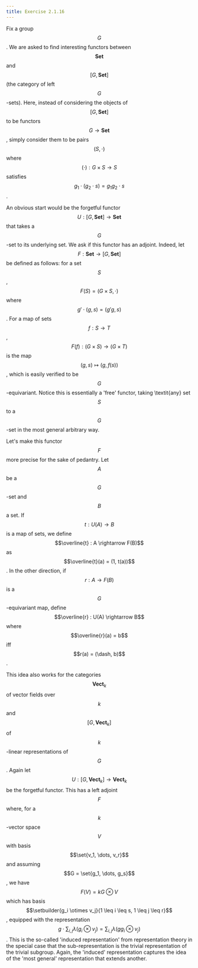 ```yaml
---
title: Exercise 2.1.16
---
```


Fix a group $$G$$.
We are asked to find interesting functors between $$\mathbf{Set}$$ and $$[G, \mathbf{Set}]$$ (the category of left $$G$$-sets).
Here, instead of considering the objects of $$[G, \mathbf{Set}]$$ to be functors $$G \rightarrow \mathbf{Set}$$, simply consider them to be pairs $$(S, \cdot)$$ where $$(\cdot) : G \times S \rightarrow S$$ satisfies $$g_1 \cdot (g_2 \cdot s) = g_1 g_2 \cdot s$$.

An obvious start would be the forgetful functor $$U : [G, \mathbf{Set}] \rightarrow \mathbf{Set}$$ that takes a $$G$$-set to its underlying set.
We ask if this functor has an adjoint.
Indeed, let $$F : \mathbf{Set} \rightarrow [G, \mathbf{Set}]$$ be defined as follows:
for a set $$S$$, $$F(S) = (G \times S, \cdot)$$ where $$g' \cdot (g, s) = (g'g, s)$$.
For a map of sets $$f : S \rightarrow T$$, $$F(f) : (G \times S) \rightarrow (G \times T)$$ is the map $$(g, s) \mapsto (g, f(s))$$, which is easily verified to be $$G$$-equivariant.
Notice this is essentially a 'free' functor, taking \textit{any} set $$S$$ to a $$G$$-set in the most general arbitrary way.

Let's make this functor $$F$$ more precise for the sake of pedantry.
Let $$A$$ be a $$G$$-set and $$B$$ a set.
If $$t : U(A) \rightarrow B$$ is a map of sets, we define $$\overline{t} : A \rightarrow F(B)$$ as $$\overline{t}(a) = (1, t(a))$$.
In the other direction, if $$r : A \rightarrow F(B)$$ is a $$G$$-equivariant map, define $$\overline{r} : U(A) \rightarrow B$$ where $$\overline{r}(a) = b$$ iff $$r(a) = (\dash, b)$$.

This idea also works for the categories $$\mathbf{Vect}_k$$ of vector fields over $$k$$ and $$[G, \mathbf{Vect}_k]$$ of $$k$$-linear representations of $$G$$.
Again let $$U : [G, \mathbf{Vect}_k] \rightarrow \mathbf{Vect}_k$$ be the forgetful functor.
This has a left adjoint $$F$$ where, for a $$k$$-vector space $$V$$ with basis $$\set{v_1, \dots, v_r}$$ and assuming $$G = \set{g_1, \dots, g_s}$$, we have $$F(V) = kG \otimes V$$ which has basis $$\setbuilder{g_i \otimes v_j}{1 \leq i \leq s, 1 \leq j \leq r}$$, equipped with the representation $$g \cdot \sum_{i,j} \lambda (g_i \otimes v_j) = \sum_{i,j} \lambda (g g_i \otimes v_j)$$.
This is the so-called 'induced representation' from representation theory in the special case that the sub-representation is the trivial representation of the trivial subgroup.
Again, the 'induced' representation captures the idea of the 'most general' representation that extends another.
